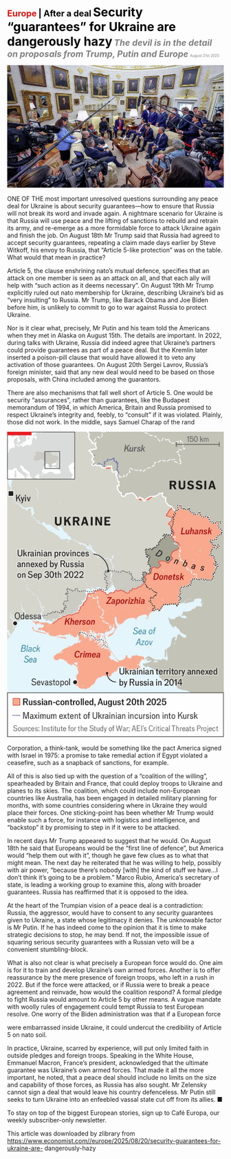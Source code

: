 <span style="color:#E3120B; font-size:14.9pt; font-weight:bold;">Europe</span> <span style="color:#000000; font-size:14.9pt; font-weight:bold;">| After a deal</span>
<span style="color:#000000; font-size:21.0pt; font-weight:bold;">Security “guarantees” for Ukraine are dangerously hazy</span>
<span style="color:#808080; font-size:14.9pt; font-weight:bold; font-style:italic;">The devil is in the detail on proposals from Trump, Putin and Europe</span>
<span style="color:#808080; font-size:6.2pt;">August 21st 2025</span>

![](../images/036_Security_guarantees_for_Ukraine_are_dangerously_hazy/p0153_img01.jpeg)

ONE OF THE most important unresolved questions surrounding any peace deal for Ukraine is about security guarantees—how to ensure that Russia will not break its word and invade again. A nightmare scenario for Ukraine is that Russia will use peace and the lifting of sanctions to rebuild and retrain its army, and re-emerge as a more formidable force to attack Ukraine again and finish the job. On August 18th Mr Trump said that Russia had agreed to accept security guarantees, repeating a claim made days earlier by Steve Witkoff, his envoy to Russia, that “Article 5-like protection” was on the table. What would that mean in practice?

Article 5, the clause enshrining nato’s mutual defence, specifies that an attack on one member is seen as an attack on all, and that each ally will help with “such action as it deems necessary”. On August 19th Mr Trump explicitly ruled out nato membership for Ukraine, describing Ukraine’s bid as “very insulting” to Russia. Mr Trump, like Barack Obama and Joe Biden before him, is unlikely to commit to go to war against Russia to protect Ukraine.

Nor is it clear what, precisely, Mr Putin and his team told the Americans when they met in Alaska on August 15th. The details are important. In 2022, during talks with Ukraine, Russia did indeed agree that Ukraine’s partners could provide guarantees as part of a peace deal. But the Kremlin later inserted a poison-pill clause that would have allowed it to veto any activation of those guarantees. On August 20th Sergei Lavrov, Russia’s foreign minister, said that any new deal would need to be based on those proposals, with China included among the guarantors.

There are also mechanisms that fall well short of Article 5. One would be security “assurances”, rather than guarantees, like the Budapest memorandum of 1994, in which America, Britain and Russia promised to respect Ukraine’s integrity and, feebly, to “consult” if it was violated. Plainly, those did not work. In the middle, says Samuel Charap of the rand

![](../images/036_Security_guarantees_for_Ukraine_are_dangerously_hazy/p0154_img01.jpeg)

Corporation, a think-tank, would be something like the pact America signed with Israel in 1975: a promise to take remedial action if Egypt violated a ceasefire, such as a snapback of sanctions, for example.

All of this is also tied up with the question of a “coalition of the willing”, spearheaded by Britain and France, that could deploy troops to Ukraine and planes to its skies. The coalition, which could include non-European countries like Australia, has been engaged in detailed military planning for months, with some countries considering where in Ukraine they would place their forces. One sticking-point has been whether Mr Trump would enable such a force, for instance with logistics and intelligence, and “backstop” it by promising to step in if it were to be attacked.

In recent days Mr Trump appeared to suggest that he would. On August 18th he said that Europeans would be the “first line of defence”, but America would “help them out with it”, though he gave few clues as to what that might mean. The next day he reiterated that he was willing to help, possibly with air power, “because there’s nobody [with] the kind of stuff we have…I don’t think it’s going to be a problem.” Marco Rubio, America’s secretary of state, is leading a working group to examine this, along with broader guarantees. Russia has reaffirmed that it is opposed to the idea.

At the heart of the Trumpian vision of a peace deal is a contradiction: Russia, the aggressor, would have to consent to any security guarantees given to Ukraine, a state whose legitimacy it denies. The unknowable factor is Mr Putin. If he has indeed come to the opinion that it is time to make strategic decisions to stop, he may bend. If not, the impossible issue of squaring serious security guarantees with a Russian veto will be a convenient stumbling-block.

What is also not clear is what precisely a European force would do. One aim is for it to train and develop Ukraine’s own armed forces. Another is to offer reassurance by the mere presence of foreign troops, who left in a rush in 2022. But if the force were attacked, or if Russia were to break a peace agreement and reinvade, how would the coalition respond? A formal pledge to fight Russia would amount to Article 5 by other means. A vague mandate with woolly rules of engagement could tempt Russia to test European resolve. One worry of the Biden administration was that if a European force

were embarrassed inside Ukraine, it could undercut the credibility of Article 5 on nato soil.

In practice, Ukraine, scarred by experience, will put only limited faith in outside pledges and foreign troops. Speaking in the White House, Emmanuel Macron, France’s president, acknowledged that the ultimate guarantee was Ukraine’s own armed forces. That made it all the more important, he noted, that a peace deal should include no limits on the size and capability of those forces, as Russia has also sought. Mr Zelensky cannot sign a deal that would leave his country defenceless. Mr Putin still seeks to turn Ukraine into an enfeebled vassal state cut off from its allies. ■

To stay on top of the biggest European stories, sign up to Café Europa, our weekly subscriber-only newsletter.

This article was downloaded by zlibrary from https://www.economist.com//europe/2025/08/20/security-guarantees-for-ukraine-are- dangerously-hazy